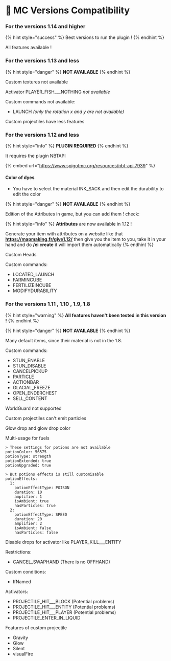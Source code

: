 # 🔦 MC Versions Compatibility

### For the versions 1.14 and higher

{% hint style="success" %}
Best versions to run the plugin !
{% endhint %}

All features available !



### For the versions 1.13 and less

{% hint style="danger" %}
**NOT AVAILABLE**
{% endhint %}

Custom textures not available

Activator PLAYER\_FISH_\__NOTHING _not available_

Custom commands not available:

* LAUNCH _(only the rotation x and y are not available)_

Custom projectiles have less features



### For the versions 1.12 and less&#x20;

{% hint style="info" %}
**PLUGIN REQUIRED**
{% endhint %}

It requires the plugin NBTAPI

{% embed url="https://www.spigotmc.org/resources/nbt-api.7939" %}

#### Color of dyes

* You have to select the material INK\_SACK and then edit the durability to edit the color

{% hint style="danger" %}
**NOT AVAILABLE**
{% endhint %}

Edition of the Attributes in game, but you can add them ! check:

{% hint style="info" %}
**Attributes** are now available in 1.12 !&#x20;

Generate your item with attributes on a website like that **https://mapmaking.fr/give1.12/** then give you the item to you, take it in your hand and do **/ei create** it will import them automatically
{% endhint %}

Custom Heads

Custom commands:

* LOCATED\_LAUNCH
* FARMINCUBE
* FERTILIZEINCUBE
* MODIFYDURABILITY

### For the versions 1.11 , 1.10 , 1.9, 1.8

{% hint style="warning" %}
**All features haven't been tested in this version !**
{% endhint %}

{% hint style="danger" %}
**NOT AVAILABLE**
{% endhint %}

Many default items, since their material is not in the 1.8.

Custom commands:

* STUN\_ENABLE
* STUN\_DISABLE
* CANCELPICKUP
* PARTICLE
* ACTIONBAR
* GLACIAL\_FREEZE
* OPEN\_ENDERCHEST
* SELL\_CONTENT

WorldGuard not supported

Custom projectiles can't emit particles

Glow drop and glow drop color

Multi-usage for fuels

```
> These settings for potions are not available
potionColor: 56575 
potionType: strength
potionExtended: true
potionUpgraded: true

> But potions effects is still customisable
potionEffects:
  1:
    potionEffectType: POISON
    duration: 10
    amplifier: 1
    isAmbient: true
    hasParticles: true
  2:
    potionEffectType: SPEED
    duration: 20
    amplifier: 2
    isAmbient: false
    hasParticles: false
```

Disable drops for activator like PLAYER\_KILL_\__ENTITY

Restrictions:

* CANCEL\_SWAPHAND (There is no OFFHAND)

Custom conditions:

* IfNamed

Activators:

* PROJECTILE\_HIT_\__BLOCK (Potential problems)
* PROJECTILE\_HIT_\__ENTITY (Potential problems)
* PROJECTILE\_HIT_\__PLAYER (Potential problems)
* PROJECTILE\_ENTER\_IN\_LIQUID

Features of custom projectile

* Gravity
* Glow
* Silent
* visualFire
